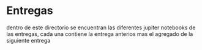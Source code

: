 # Entregas
dentro de este directorio se encuentran las diferentes jupiter notebooks de las entregas, cada una contiene la entrega anterios mas el agregado de la siguiente entrega
